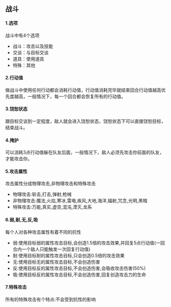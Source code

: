 ## 战斗
#### 1.选项
战斗中有4个选项
* 战斗：攻击以及技能
* 交谈：与目标交谈
* 道具：使用道具
* 特殊：其他

#### 2.行动值
做战斗中使用任何行动都会消耗行动值，行动值消耗完毕就结束回合行动值越高优先度越高，一般情况下，每一个回合都会恢复所有的行动值。

#### 3.饶恕状态
跟目标交谈到一定程度，敌人就会进入饶恕状态，饶恕状态下可以直接饶恕目标，结束战斗。

#### 4.掩护
可以消耗3点行动值躲在队友后面，一般情况下，敌人必须先攻击你前面的队友，才能攻击你。

#### 5.攻击属性
攻击属性分成物理攻击,非物理攻击和特殊攻击
* 物理攻击:斩击,打击,弹射,枪械
* 非物理攻击:魔法,火焰,寒冰,雷电,疾风,大地,海洋,辐射,咒念,光明,黑暗
* 特殊攻击:万能,真实,虚空,混沌,湮灭,龙系

#### 6.弱,耐,无,反,吸
每个人对各种攻击属性有着不同的抗性
* 弱:使用目标弱的属性攻击目标,会创造1.5倍的攻击效果,并回复5点行动值(一回合内一个敌人只能触发一次回复行动值)
* 耐:使用目标耐的属性攻击目标,只会创造0.5倍的攻击效果
* 无:使用目标无的属性攻击目标,不会创造伤害
* 反:使用目标反的属性攻击目标,不会创造伤害,会吸收攻击伤害(50%)
* 吸:使用目标反的属性攻击目标,不会创造伤害,回复创造攻击力的生命
  
#### 7.特殊攻击
所有的特殊攻击有个特点:不会受到抗性的影响